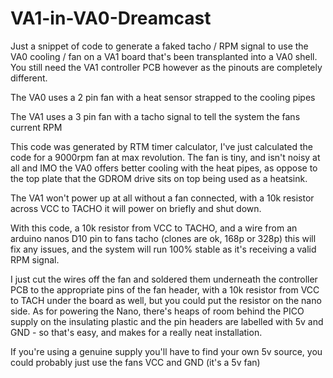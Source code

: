 # VA1-in-VA0-Dreamcast

Just a snippet of code to generate a faked tacho / RPM signal to use the VA0 cooling / fan on a VA1 board that's been transplanted into a VA0 shell. You still need the VA1 controller PCB however as the pinouts are completely different.

The VA0 uses a 2 pin fan with a heat sensor strapped to the cooling pipes

The VA1 uses a 3 pin fan with a tacho signal to tell the system the fans current RPM

This code was generated by RTM timer calculator, I've just calculated the code for a 9000rpm fan at max revolution. The fan is tiny, and isn't noisy at all and IMO the VA0 offers better cooling with the heat pipes, as oppose to the top plate that the GDROM drive sits on top being used as a heatsink.

The VA1 won't power up at all without a fan connected, with a 10k resistor across VCC to TACHO it will power on briefly and shut down.

With this code, a 10k resistor from VCC to TACHO, and a wire from an arduino nanos D10 pin to fans tacho (clones are ok, 168p or 328p) this will fix any issues, and the system will run 100% stable as it's receiving a valid RPM signal.

I just cut the wires off the fan and soldered them underneath the controller PCB to the appropriate pins of the fan header, with a 10k resistor from VCC to TACH under the board as well, but you could put the resistor on the nano side. As for powering the Nano, there's heaps of room behind the PICO supply on the insulating plastic and the pin headers are labelled with 5v and GND - so that's easy, and makes for a really neat installation.

If you're using a genuine supply you'll have to find your own 5v source, you could probably just use the fans VCC and GND  (it's a 5v fan)

